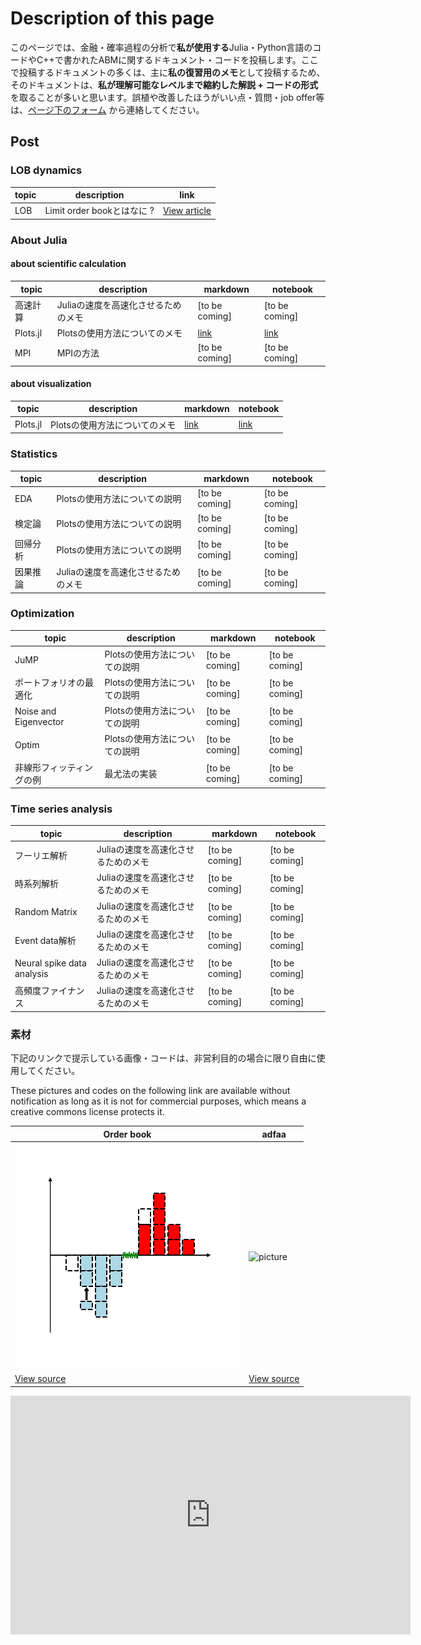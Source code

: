 # Description of this page
このページでは、金融・確率過程の分析で**私が使用する**Julia・Python言語のコードやC++で書かれたABMに関するドキュメント・コードを投稿します。ここで投稿するドキュメントの多くは、主に**私の復習用のメモ**として投稿するため、そのドキュメントは、**私が理解可能なレベルまで縮約した解説 + コードの形式**を取ることが多いと思います。誤植や改善したほうがいい点・質問・job offer等は、<a href="#form">ページ下のフォーム</a> から連絡してください。




## Post
### LOB dynamics


|topic|description|link|
|---|---|---|
|LOB|Limit order bookとはなに ?|[View article](OrderBookDynamics/QueueDynamics/WhatLOB.md)|


### About Julia
#### about scientific calculation

|topic|description|markdown|notebook|
|---|---|---|---|
|高速計算 |Juliaの速度を高速化させるためのメモ|[to be coming]|[to be coming]|
|Plots.jl |Plotsの使用方法についてのメモ|[link](./Julia/Plots/index.md)|[link](./Julia/Plots/Plots.html)|
|MPI |MPIの方法|[to be coming]|[to be coming]|

#### about visualization

|topic|description|markdown|notebook|
|---|---|---|---|
|Plots.jl |Plotsの使用方法についてのメモ|[link](./Julia/Plots/index.md)|[link](./Julia/Plots/Plots.html)|

### Statistics

|topic|description|markdown|notebook|
|---|---|---|---|
|EDA |Plotsの使用方法についての説明|[to be coming]|[to be coming]|
|検定論 |Plotsの使用方法についての説明|[to be coming]|[to be coming]|
|回帰分析 |Plotsの使用方法についての説明|[to be coming]|[to be coming]|
|因果推論 |Juliaの速度を高速化させるためのメモ|[to be coming]|[to be coming]|

### Optimization

|topic|description|markdown|notebook|
|---|---|---|---|
|JuMP |Plotsの使用方法についての説明|[to be coming]|[to be coming]|
|ポートフォリオの最適化 |Plotsの使用方法についての説明|[to be coming]|[to be coming]|
|Noise and Eigenvector |Plotsの使用方法についての説明|[to be coming]|[to be coming]|
|Optim |Plotsの使用方法についての説明|[to be coming]|[to be coming]|
|非線形フィッティングの例 |最尤法の実装|[to be coming]|[to be coming]|

### Time series analysis

|topic|description|markdown|notebook|
|---|---|---|---|
|フーリエ解析 |Juliaの速度を高速化させるためのメモ|[to be coming]|[to be coming]|
|時系列解析 |Juliaの速度を高速化させるためのメモ|[to be coming]|[to be coming]|
|Random Matrix |Juliaの速度を高速化させるためのメモ|[to be coming]|[to be coming]|
|Event data解析 |Juliaの速度を高速化させるためのメモ|[to be coming]|[to be coming]|
|Neural spike data analysis|Juliaの速度を高速化させるためのメモ|[to be coming]|[to be coming]|
|高頻度ファイナンス |Juliaの速度を高速化させるためのメモ|[to be coming]|[to be coming]|

### 素材
下記のリンクで提示している画像・コードは、非営利目的の場合に限り自由に使用してください。

These pictures and codes on the following link are available without notification as long as it is not for commercial purposes, which means a creative commons license protects it.


| Order book | adfaa |
| ---- | ---- |
| ![picture](materials/OrderBook/LOB12.png) | ![picture](materials/Queue/FirstQueueDynamics.png) |
| [View source](materials/OrderBook/OrderBook.md)| [View source](materials/Queue/Queue.md) |

<iframe src="https://forms.gle/MKF8EPFjNU3b8Ro47" width="640" height="382" frameborder="0" marginheight="0" marginwidth="0" id="form">Loading…</iframe>